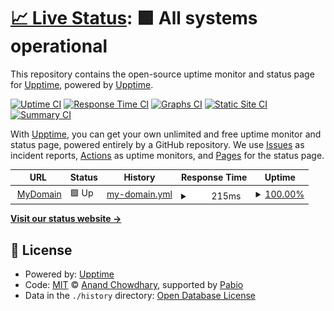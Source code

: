 # [📈 Live Status](https://upptime.github.io/upptime): <!--live status--> **🟩 All systems operational**

This repository contains the open-source uptime monitor and status page for [Upptime](https://upptime.js.org), powered by [Upptime](https://github.com/upptime/upptime).

[![Uptime CI](https://github.com/upptime/upptime/workflows/Uptime%20CI/badge.svg)](https://github.com/upptime/upptime/actions?query=workflow%3A%22Uptime+CI%22)
[![Response Time CI](https://github.com/upptime/upptime/workflows/Response%20Time%20CI/badge.svg)](https://github.com/upptime/upptime/actions?query=workflow%3A%22Response+Time+CI%22)
[![Graphs CI](https://github.com/upptime/upptime/workflows/Graphs%20CI/badge.svg)](https://github.com/upptime/upptime/actions?query=workflow%3A%22Graphs+CI%22)
[![Static Site CI](https://github.com/upptime/upptime/workflows/Static%20Site%20CI/badge.svg)](https://github.com/upptime/upptime/actions?query=workflow%3A%22Static+Site+CI%22)
[![Summary CI](https://github.com/upptime/upptime/workflows/Summary%20CI/badge.svg)](https://github.com/upptime/upptime/actions?query=workflow%3A%22Summary+CI%22)

With [Upptime](https://upptime.js.org), you can get your own unlimited and free uptime monitor and status page, powered entirely by a GitHub repository. We use [Issues](https://github.com/upptime/upptime/issues) as incident reports, [Actions](https://github.com/upptime/upptime/actions) as uptime monitors, and [Pages](https://upptime.github.io/upptime) for the status page.

<!--start: status pages-->
<!-- This summary is generated by Upptime (https://github.com/upptime/upptime) -->
<!-- Do not edit this manually, your changes will be overwritten -->
<!-- prettier-ignore -->
| URL | Status | History | Response Time | Uptime |
| --- | ------ | ------- | ------------- | ------ |
| <img alt="" src="https://icons.duckduckgo.com/ip3/www.halilbozdogan.com.ico" height="13"> [MyDomain](https://www.halilbozdogan.com) | 🟩 Up | [my-domain.yml](https://github.com/hbwebpages/upptime/commits/HEAD/history/my-domain.yml) | <details><summary><img alt="Response time graph" src="./graphs/my-domain/response-time-week.png" height="20"> 215ms</summary><br><a href="https://upptime.github.io/upptime/history/my-domain"><img alt="Response time 178" src="https://img.shields.io/endpoint?url=https%3A%2F%2Fraw.githubusercontent.com%2Fhbwebpages%2Fupptime%2FHEAD%2Fapi%2Fmy-domain%2Fresponse-time.json"></a><br><a href="https://upptime.github.io/upptime/history/my-domain"><img alt="24-hour response time 477" src="https://img.shields.io/endpoint?url=https%3A%2F%2Fraw.githubusercontent.com%2Fhbwebpages%2Fupptime%2FHEAD%2Fapi%2Fmy-domain%2Fresponse-time-day.json"></a><br><a href="https://upptime.github.io/upptime/history/my-domain"><img alt="7-day response time 215" src="https://img.shields.io/endpoint?url=https%3A%2F%2Fraw.githubusercontent.com%2Fhbwebpages%2Fupptime%2FHEAD%2Fapi%2Fmy-domain%2Fresponse-time-week.json"></a><br><a href="https://upptime.github.io/upptime/history/my-domain"><img alt="30-day response time 203" src="https://img.shields.io/endpoint?url=https%3A%2F%2Fraw.githubusercontent.com%2Fhbwebpages%2Fupptime%2FHEAD%2Fapi%2Fmy-domain%2Fresponse-time-month.json"></a><br><a href="https://upptime.github.io/upptime/history/my-domain"><img alt="1-year response time 178" src="https://img.shields.io/endpoint?url=https%3A%2F%2Fraw.githubusercontent.com%2Fhbwebpages%2Fupptime%2FHEAD%2Fapi%2Fmy-domain%2Fresponse-time-year.json"></a></details> | <details><summary><a href="https://upptime.github.io/upptime/history/my-domain">100.00%</a></summary><a href="https://upptime.github.io/upptime/history/my-domain"><img alt="All-time uptime 100.00%" src="https://img.shields.io/endpoint?url=https%3A%2F%2Fraw.githubusercontent.com%2Fhbwebpages%2Fupptime%2FHEAD%2Fapi%2Fmy-domain%2Fuptime.json"></a><br><a href="https://upptime.github.io/upptime/history/my-domain"><img alt="24-hour uptime 100.00%" src="https://img.shields.io/endpoint?url=https%3A%2F%2Fraw.githubusercontent.com%2Fhbwebpages%2Fupptime%2FHEAD%2Fapi%2Fmy-domain%2Fuptime-day.json"></a><br><a href="https://upptime.github.io/upptime/history/my-domain"><img alt="7-day uptime 100.00%" src="https://img.shields.io/endpoint?url=https%3A%2F%2Fraw.githubusercontent.com%2Fhbwebpages%2Fupptime%2FHEAD%2Fapi%2Fmy-domain%2Fuptime-week.json"></a><br><a href="https://upptime.github.io/upptime/history/my-domain"><img alt="30-day uptime 100.00%" src="https://img.shields.io/endpoint?url=https%3A%2F%2Fraw.githubusercontent.com%2Fhbwebpages%2Fupptime%2FHEAD%2Fapi%2Fmy-domain%2Fuptime-month.json"></a><br><a href="https://upptime.github.io/upptime/history/my-domain"><img alt="1-year uptime 100.00%" src="https://img.shields.io/endpoint?url=https%3A%2F%2Fraw.githubusercontent.com%2Fhbwebpages%2Fupptime%2FHEAD%2Fapi%2Fmy-domain%2Fuptime-year.json"></a></details>

<!--end: status pages-->

[**Visit our status website →**](https://upptime.github.io/upptime)

## 📄 License

- Powered by: [Upptime](https://github.com/upptime/upptime)
- Code: [MIT](./LICENSE) © [Anand Chowdhary](https://anandchowdhary.com), supported by [Pabio](https://pabio.com)
- Data in the `./history` directory: [Open Database License](https://opendatacommons.org/licenses/odbl/1-0/)
